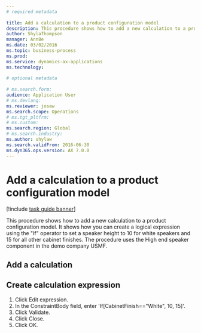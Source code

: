 ```yaml
--- 
# required metadata 
 
title: Add a calculation to a product configuration model
description: This procedure shows how to add a new calculation to a product configuration model. 
author: ShylaThompson
manager: AnnBe 
ms.date: 03/02/2016
ms.topic: business-process 
ms.prod:  
ms.service: dynamics-ax-applications 
ms.technology:  
 
# optional metadata 
 
# ms.search.form:   
audience: Application User 
# ms.devlang:  
ms.reviewer: josaw
ms.search.scope: Operations 
# ms.tgt_pltfrm:  
# ms.custom:  
ms.search.region: Global
# ms.search.industry: 
ms.author: shylaw
ms.search.validFrom: 2016-06-30 
ms.dyn365.ops.version: AX 7.0.0 
---
```

# Add a calculation to a product configuration model

[!include [task guide banner](../../includes/task-guide-banner.md)]

This procedure shows how to add a new calculation to a product configuration model. It shows how you can create a logical expression using the "If" operator to set a speaker height to 10 for white speakers and 15 for all other cabinet finishes. The procedure uses the High end speaker component in the demo company USMF.


## Add a calculation

## Create calculation expression
1. Click Edit expression.
2. In the ConstraintBody field, enter 'If[CabinetFinish=="White", 10, 15]'.
3. Click Validate.
4. Click Close.
5. Click OK.

